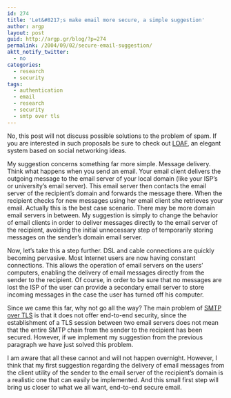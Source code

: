 ```yaml
---
id: 274
title: 'Let&#8217;s make email more secure, a simple suggestion'
author: argp
layout: post
guid: http://argp.gr/blog/?p=274
permalink: /2004/09/02/secure-email-suggestion/
aktt_notify_twitter:
  - no
categories:
  - research
  - security
tags:
  - authentication
  - email
  - research
  - security
  - smtp over tls
---
```

No, this post will not discuss possible solutions to the problem of spam. If you are interested in such proposals be sure to check out [LOAF][1], an elegant system based on social networking ideas.

My suggestion concerns something far more simple. Message delivery. Think what happens when you send an email. Your email client delivers the outgoing message to the email server of your local domain (like your ISP&#8217;s or university&#8217;s email server). This email server then contacts the email server of the recipient&#8217;s domain and forwards the message there. When the recipient checks for new messages using her email client she retrieves your email. Actually this is the best case scenario. There may be more domain email servers in between. My suggestion is simply to change the behavior of email clients in order to deliver messages directly to the email server of the recipient, avoiding the initial unnecessary step of temporarily storing messages on the sender&#8217;s domain email server.

Now, let&#8217;s take this a step further. DSL and cable connections are quickly becoming pervasive. Most Internet users are now having constant connections. This allows the operation of email servers on the users&#8217; computers, enabling the delivery of email messages directly from the sender to the recipient. Of course, in order to be sure that no messages are lost the ISP of the user can provide a secondary email server to store incoming messages in the case the user has turned off his computer.

Since we came this far, why not go all the way? The main problem of [SMTP over TLS][2] is that it does not offer end-to-end security, since the establishment of a TLS session between two email servers does not mean that the entire SMTP chain from the sender to the recipient has been secured. However, if we implement my suggestion from the previous paragraph we have just solved this problem.

I am aware that all these cannot and will not happen overnight. However, I think that my first suggestion regarding the delivery of email messages from the client utility of the sender to the email server of the recipient&#8217;s domain is a realistic one that can easily be implemented. And this small first step will bring us closer to what we all want, end-to-end secure email.

 [1]: http://loaf.cantbedone.org/
 [2]: http://www.ietf.org/rfc/rfc2487.txt